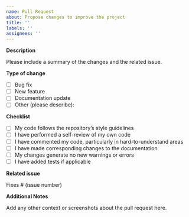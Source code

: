 ```yaml
---
name: Pull Request
about: Propose changes to improve the project
title: ''
labels: ''
assignees: ''
---
```


**Description**

Please include a summary of the changes and the related issue.

**Type of change**

- [ ] Bug fix
- [ ] New feature
- [ ] Documentation update
- [ ] Other (please describe):

**Checklist**

- [ ] My code follows the repository’s style guidelines
- [ ] I have performed a self-review of my own code
- [ ] I have commented my code, particularly in hard-to-understand areas
- [ ] I have made corresponding changes to the documentation
- [ ] My changes generate no new warnings or errors
- [ ] I have added tests if applicable

**Related issue**

Fixes # (issue number)

**Additional Notes**

Add any other context or screenshots about the pull request here.

